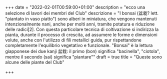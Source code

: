 +++
date = "2022-02-01T00:59:00+01:00"
description = "ecco una selezione di lavori dei membri del Club"
descrizione = "I bonsai (盆栽? lett. \"piantato in vaso piatto\") sono alberi in miniatura, che vengono mantenuti intenzionalmente nani, anche per molti anni, tramite potatura e riduzione delle radici[2]. Con questa particolare tecnica di coltivazione si indirizza la pianta, durante il processo di crescita, ad assumere le forme e dimensioni volute, anche con l'utilizzo di fili metallici guida, pur rispettandone completamente l'equilibrio vegetativo e funzionale. \"Bonsai\" è la lettura giapponese dei due kanji 盆栽: il primo (bon) significa \"bacinella\", \"ciotola\", mentre il secondo (sai) significa \"piantare\""
draft = true
title = "Queste sono alcune delle piante del Club"

+++
